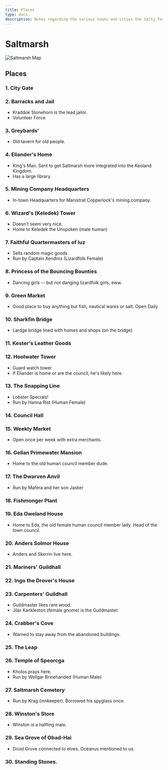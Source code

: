 ```yaml
---
title: Places
type: docs
description: Notes regarding the various towns and cities the Salty Turtle crew have been to.
---
```


# Saltmarsh
![Saltmarsh Map](/images/saltmarsh.png)

## Places
### 1. City Gate
### 2. Barracks and Jail
- Kraddok Stonehorn is the lead jailor.
- Volunteer Force
### 3.  Greybards'
- Old tavern for old people.
### 4.  Eliander's Home
- King's Man.  Sent to get Saltmarsh more integrated into the Keoland Kingdom.
- Has a large library.
### 5.  Mining Company Headquarters
- In-town Headquarters for Manistrat Copperlock's mining company.
### 6.  Wizard's (Keledek) Tower
- Doesn't seem very nice.
- Home to Keledek the Unspoken (male human)
### 7.  Faithful Quartermasters of Iuz
- Sells random magic goods
- Run by Captain Xendros (Lizardfolk Female)
### 8.  Princess of the Bouncing Bounties
- Dancing girls -- but not danging lizardfolk girls, eww.
### 9.  Green Market
- Good place to buy anything but fish, nautical wares or salt.  Open Daily
### 10.  Sharkfin Bridge
- Lardge bridge lined with homes and shops (on the bridge)
### 11.  Kester's Leather Goods
### 12.  Hoolwater Tower
- Guard watch tower
- If Eliander is home or are the council, he's likely here.
### 13.  The Snapping Line
- Lobster Specials!
- Run by Hanna Rist (Human Female)
### 14.  Council Hall
### 15.  Weekly Market
- Open once per week with extra merchants.
### 16.  Gellan Primewater Mansion
- Home to the old human council member dude.
### 17.  The Dwarven Anvil
- Run by Mafera and her son Jasker
### 18.  Fishmonger Plant
### 19.  Eda Oweland House
- Home to Eda, the old female human council member lady.  Head of the town council.
### 20.  Anders Solmor House
- Anders and Skerrin live here.
### 21.  Mariners' Guildhall
### 22.  Ingo the Drover's House
### 23.  Carpenters' Guildhall
- Guildmaster likes rare wood.
- Jilar Kankleston (female gnome) is the Guildmaster.
### 24.  Crabber's Cove
- Warned to stay away from the abandoned buildings.
### 25.  The Leap
### 26.  Temple of Speorcga
- Kholos prays here.
- Run by Wellgar Brinehanded (Human Male)
### 27.  Saltmarsh Cemetery
- Run by Krag (innkeeper).  Borrowed his spyglass once.
### 28.  Winston's Store
- Winston is a halfling male.
### 29.  Sea Grove of Obad-Hai
- Druid Grove connected to elves.  Oceanus mentioned to us.
### 30.  Standing Stones.